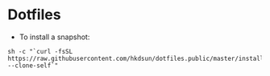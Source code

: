 # Dotfiles

* To install a snapshot:

```
sh -c "`curl -fsSL https://raw.githubusercontent.com/hkdsun/dotfiles.public/master/install --clone-self`"
```
